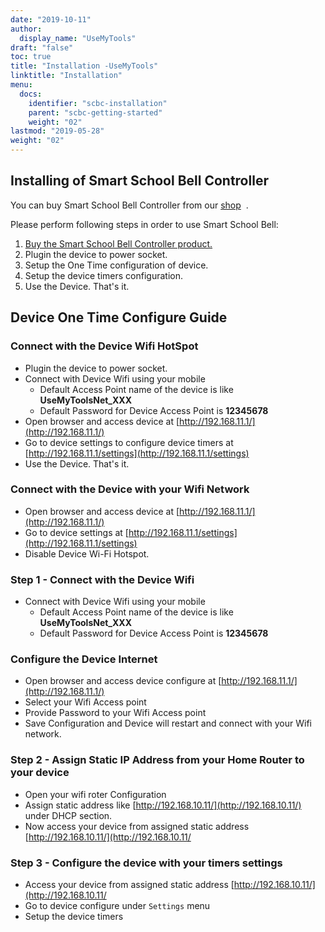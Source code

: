 ```yaml
---
date: "2019-10-11"
author:
  display_name: "UseMyTools"
draft: "false"
toc: true
title: "Installation -UseMyTools"
linktitle: "Installation"
menu:
  docs:
    identifier: "scbc-installation"
    parent: "scbc-getting-started"
    weight: "02"
lastmod: "2019-05-28"
weight: "02"
---
```


## Installing of Smart School Bell Controller ##

You can buy Smart School Bell Controller from our [shop](https://shop.usemytools.net/product/smart-school-bell-controller/)  .

Please perform following steps in order to use Smart School Bell:

1. [Buy the Smart School Bell Controller product.](https://shop.usemytools.net/product/smart-school-bell-controller/)
1. Plugin the device to power socket.
1. Setup the One Time configuration of device.
1. Setup the device timers configuration.
1. Use the Device. That's it.

## Device One Time Configure Guide ##

### Connect with the Device Wifi HotSpot ###

* Plugin the device to power socket.
* Connect with Device Wifi using your mobile
  * Default Access Point name of the device is like **UseMyToolsNet_XXX**
  * Default Password for Device Access Point is **12345678**
* Open browser and access device at [http://192.168.11.1/](http://192.168.11.1/)
* Go to device settings to configure device timers at [http://192.168.11.1/settings](http://192.168.11.1/settings)
* Use the Device. That's it.

### Connect with the Device with your Wifi Network ###

* Open browser and access device at [http://192.168.11.1/](http://192.168.11.1/)
* Go to device settings at [http://192.168.11.1/settings](http://192.168.11.1/settings)
* Disable Device Wi-Fi Hotspot.

### Step 1 - Connect with the Device Wifi ###

* Connect with Device Wifi using your mobile
  * Default Access Point name of the device is like **UseMyToolsNet_XXX**
  * Default Password for Device Access Point is **12345678**

### Configure the Device Internet ###

* Open browser and access device configure at [http://192.168.11.1/](http://192.168.11.1/)
* Select your Wifi Access point
* Provide Password to your Wifi Access point
* Save Configuration and Device will restart and connect with your Wifi network.

### Step 2 - Assign Static IP Address from your Home Router to your device ###

* Open your wifi roter Configuration
* Assign static address like [http://192.168.10.11/](http://192.168.10.11/) under DHCP section.
* Now access your device from assigned static address [http://192.168.10.11/](http://192.168.10.11/


### Step 3 - Configure the device with your timers settings ###

  * Access your device from assigned static address [http://192.168.10.11/](http://192.168.10.11/
  * Go to device configure under `Settings` menu
  * Setup the device timers
